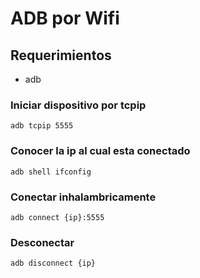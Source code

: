 # ADB por Wifi

## Requerimientos
- adb

### Iniciar dispositivo por tcpip
```terminal
adb tcpip 5555
```

### Conocer la ip al cual esta conectado
```terminal
adb shell ifconfig
```

### Conectar inhalambricamente
```terminal
adb connect {ip}:5555
```

### Desconectar
```terminal
adb disconnect {ip}
```